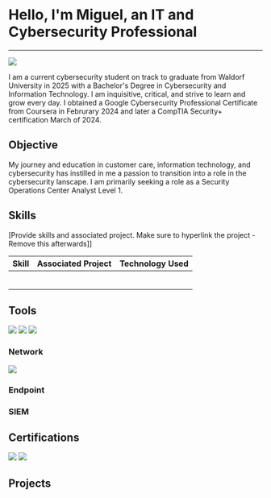 
# Hello, I'm Miguel, an IT and Cybersecurity Professional
-------------------------------------------------------------
<a href="https://linkedin.com/in/miguelcamarena27"><img src="https://img.shields.io/badge/-LinkedIn-0072b1?&style=for-the-badge&logo=linkedin&logoColor=white" /></a>

I am a current cybersecurity student on track to graduate from Waldorf University in 2025 with a Bachelor's Degree in Cybersecurity and Information Technology. I am inquisitive, critical, and strive to learn and grow every day. I obtained a Google Cybersecurity Professional Certificate from Coursera in Februrary 2024 and later a CompTIA Security+ certification March of 2024.

## Objective

My journey and education in customer care, information technology, and cybersecurity has instilled in me a passion to transition into a role in the cybersecurity lanscape. I am primarily seeking a role as a Security Operations Center Analyst Level 1. 

## Skills
[Provide skills and associated project. Make sure to hyperlink the project - Remove this afterwards]]

| Skill                                         | Associated Project         | Technology Used |
|-----------------------------------------------|----------------------------|---------------- |
| | |
| | |
| | |
| | |
| | |
| | |

## Tools
<img src="https://img.shields.io/badge/Microsoft%20Azure-0089D6?style=for-the-badge&logo=microsoft-azure&logoColor=white" />
<img src="https://img.shields.io/badge/Microsoft%20Active%20Directory-0066CC?style=for-the-badge&logo=active-directory&logoColor=white" />
<img src="https://img.shields.io/badge/MySQL-4479A1?style=for-the-badge&logo=mysql&logoColor=white" />

### Network
<div>
    <img src="https://img.shields.io/badge/-Wireshark-1679A7?&style=for-the-badge&logo=Wireshark&logoColor=white" />
</div>

### Endpoint
<div>

</div>

### SIEM
<div>

</div>

## Certifications
<img src="https://img.shields.io/badge/-Security%2B-FF0000?&style=for-the-badge&logo=CompTIA&logoColor=white" />
<img src="https://img.shields.io/badge/Google%20Cybersecurity%20Professional%20Certificate-blue?style=for-the-badge&logo=google&logoColor=white" />

</div>

## Projects

